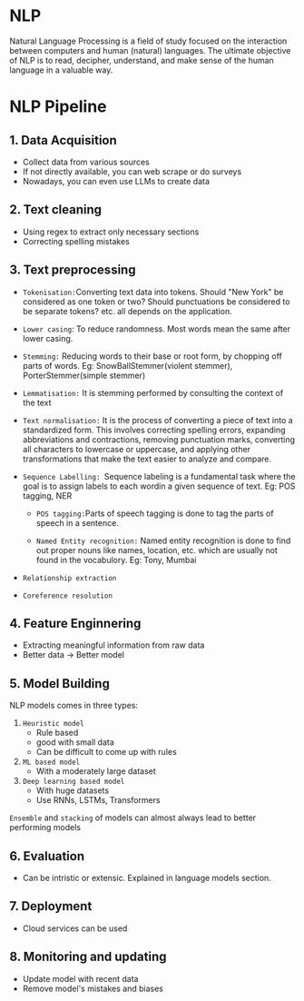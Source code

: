# NLP
Natural Language Processing is a field of study focused on the interaction between computers and human (natural) languages. The ultimate objective of NLP is to read, decipher, understand, and make sense of the human language in a valuable way.

# NLP Pipeline
## 1. Data Acquisition
- Collect data from various sources
- If not directly available, you can web scrape or do surveys
- Nowadays, you can even use LLMs to create data

## 2. Text cleaning
- Using regex to extract only necessary sections
- Correcting spelling mistakes

## 3. Text preprocessing 
- `Tokenisation:`Converting text data into tokens. Should "New York" be considered as one token or two? Should punctuations be considered to be separate tokens? etc. all depends on the application. 

- `Lower casing`: To reduce randomness. Most words mean the same after lower casing.

- `Stemming:` Reducing words to their base or root form, by chopping off parts of words.
Eg: SnowBallStemmer(violent stemmer), PorterStemmer(simple stemmer)

- `Lemmatisation:` It is stemming performed by consulting the context of the text

- `Text normalisation:` It is the process of converting a piece of text into a standardized form. This involves correcting spelling errors, expanding abbreviations and contractions, removing punctuation marks, converting all characters to lowercase or uppercase, and applying other transformations that make the text easier to analyze and compare.

- `Sequence Labelling: `Sequence labeling is a fundamental task  where the goal is to assign labels to each wordin a given sequence of text. Eg: POS tagging, NER 
  - `POS tagging:`Parts of speech tagging is done to tag the parts of speech in a sentence.

  - `Named Entity recognition:` Named entity recognition is done to find out proper nouns like names, location, etc. which are usually not found in the vocabulory. Eg: Tony, Mumbai
- `Relationship extraction`
- `Coreference resolution`

## 4. Feature Enginnering
- Extracting meaningful information from raw data
- Better data -> Better model

## 5. Model Building
NLP models comes in three types:
1. `Heuristic model` 
   - Rule based
   - good with small data
   - Can be difficult to come up with rules
2. `ML based model`
   - With a moderately large dataset
3. `Deep learning based model`
   - With huge datasets
   - Use RNNs, LSTMs, Transformers   

`Ensemble` and `stacking` of models can almost always lead to better performing models

## 6. Evaluation
- Can be intristic or extensic. Explained in language models section.
## 7. Deployment
- Cloud services can be used
## 8. Monitoring and updating
- Update model with recent data
- Remove model's mistakes and biases